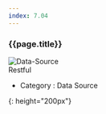 ```yaml
---
index: 7.04
---
```

### {{page.title}}

![Data-Source][data-source-04]  
Restful


- Category : Data Source

[data-source-04]: {{site.baseurl}}/assets/components/data-source-04.png
{: height="200px"}
